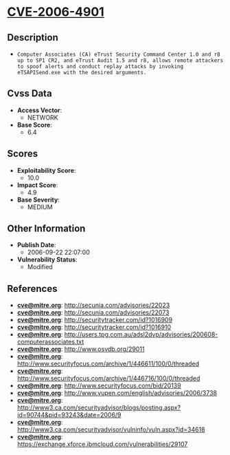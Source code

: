 
# [CVE-2006-4901](https://cve.mitre.org/cgi-bin/cvename.cgi?name=CVE-2006-4901)

## Description

- `Computer Associates (CA) eTrust Security Command Center 1.0 and r8 up to SP1 CR2, and eTrust Audit 1.5 and r8, allows remote attackers to spoof alerts and conduct replay attacks by invoking eTSAPISend.exe with the desired arguments.`

## Cvss Data

- **Access Vector**:
  - NETWORK
- **Base Score**:
  - 6.4

## Scores

- **Exploitability Score**:
  - 10.0
- **Impact Score**:
  - 4.9
- **Base Severity**:
  - MEDIUM

## Other Information

- **Publish Date**:
  - 2006-09-22 22:07:00
- **Vulnerability Status**:
  - Modified

## References

- **cve@mitre.org**: http://secunia.com/advisories/22023
- **cve@mitre.org**: http://secunia.com/advisories/22073
- **cve@mitre.org**: http://securitytracker.com/id?1016909
- **cve@mitre.org**: http://securitytracker.com/id?1016910
- **cve@mitre.org**: http://users.tpg.com.au/adsl2dvp/advisories/200608-computerassociates.txt
- **cve@mitre.org**: http://www.osvdb.org/29011
- **cve@mitre.org**: http://www.securityfocus.com/archive/1/446611/100/0/threaded
- **cve@mitre.org**: http://www.securityfocus.com/archive/1/446716/100/0/threaded
- **cve@mitre.org**: http://www.securityfocus.com/bid/20139
- **cve@mitre.org**: http://www.vupen.com/english/advisories/2006/3738
- **cve@mitre.org**: http://www3.ca.com/securityadvisor/blogs/posting.aspx?id=90744&pid=93243&date=2006/9
- **cve@mitre.org**: http://www3.ca.com/securityadvisor/vulninfo/vuln.aspx?id=34618
- **cve@mitre.org**: https://exchange.xforce.ibmcloud.com/vulnerabilities/29107
